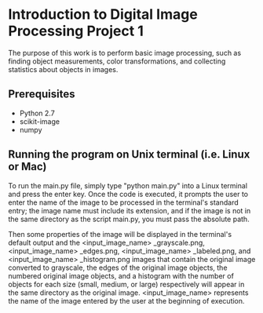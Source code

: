 # Introduction to Digital Image Processing Project 1
The purpose of this work is to perform basic image processing, such as finding object measurements, color transformations, and collecting statistics about objects in images.

## Prerequisites
  - Python 2.7
  - scikit-image
  - numpy

## Running the program on Unix terminal (i.e. Linux or Mac)
To run the main.py file, simply type "python main.py" into a Linux terminal and press the enter key. Once the code is executed, it prompts the user to enter the name of the image to be processed in the terminal's standard entry; the image name must include its extension, and if the image is not in the same directory as the script main.py, you must pass the absolute path.

Then some properties of the image will be displayed in the terminal's default output and the <input_image_name> _grayscale.png, <input_image_name> _edges.png, <input_image_name> _labeled.png, and <input_image_name> _histogram.png images that contain the original image converted to grayscale, the edges of the original image objects, the numbered original image objects, and a histogram with the number of objects for each size (small, medium, or large) respectively will appear in the same directory as the original image. <input_image_name> represents the name of the image entered by the user at the beginning of execution.

